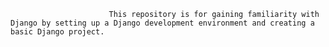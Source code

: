                           This repository is for gaining familiarity with Django by setting up a Django development environment and creating a basic Django project.

